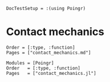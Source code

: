 ```@meta
DocTestSetup = :(using Poingr)
```

# Contact mechanics

```@index
Order = [:type, :function]
Pages = ["contact_mechanics.md"]
```

```@autodocs
Modules = [Poingr]
Order   = [:type, :function]
Pages   = ["contact_mechanics.jl"]
```
